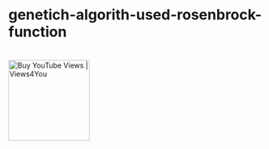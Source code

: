 # genetich-algorith-used-rosenbrock-function
<h1></h1>
<td valign="middle" align="center">
      <a href="https://views4you.com/buy-youtube-views/" rel="nofollow">
        <img src="https://views4you.com/wp-content/uploads/2022/08/logo@2x.png" alt="Buy YouTube Views | Views4You" data-canonical-src="https://swiperjs.com/images/sponsors/gambleonlineaustralia.png" style="max-width: 100%;" width="160">
      </a>
    </td>
